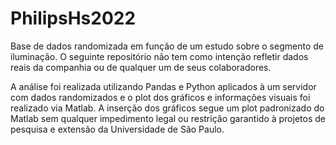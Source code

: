 # PhilipsHs2022
Base de dados randomizada em função de um estudo sobre o segmento de iluminação.
O seguinte repositório não tem como intenção refletir dados reais da companhia ou de qualquer um de seus colaboradores.

A análise foi realizada utilizando Pandas e Python aplicados à um servidor com dados randomizados e o plot dos gráficos e informações visuais foi realizado via Matlab. A inserção dos gráficos segue um plot padronizado do Matlab sem qualquer impedimento legal ou restrição garantido à projetos de pesquisa e extensão da Universidade de São Paulo.


